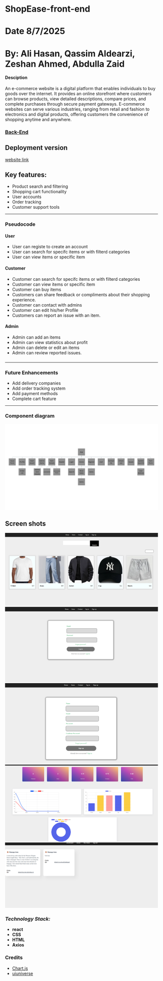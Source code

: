 # ShopEase-front-end
# Date 8/7/2025
# By: Ali Hasan, Qassim Aldearzi, Zeshan Ahmed, Abdulla Zaid
#### Desciption
An e-commerce website is a digital platform that enables individuals to buy goods over the internet. It provides an online storefront where customers can browse products, view detailed descriptions, compare prices, and complete purchases through secure payment gateways. E-commerce websites can serve various industries, ranging from retail and fashion to electronics and digital products, offering customers the convenience of shopping anytime and anywhere.

### [Back-End](https://github.com/oklyz/ShopEase-back-end)

## Deployment version

[website link](https://shopease.surge.sh/)

## Key features:
-  Product search and filtering
-  Shopping cart functionality
-  User accounts
-  Order tracking
-  Customer support tools
---

### Pseudocode

#### User

- User can registe to create an account 
- User can search for specifc items or with filterd categories
- User can view items or specific item

#### Customer

- Customer can search for specifc items or with filterd categories
- Customer can view items or specific item
- Customer can buy items
- Customers can share feedback or compliments about their shopping    experience.
- Customer can contact with admins
- Customer can edit his/her Profile
- Customers can report an issue with an item.

#### Admin

- Admin can add an items
- Admin can view statistics about profit
- Admin can delete or edit an items
- Admin can review reported issues.


###

---
### Future Enhancements
- Add delivery companies
- Add order tracking system
- Add payment methods
- Complete cart feature

---

### Component diagram

![CD](./ShopEase/public/App.png)

## Screen shots
![](./ShopEase//public//image%20(2).png)
![](./ShopEase//public//image%20(3).png)
![](./ShopEase//public//image%20(4).png)
![](./ShopEase//public//image%20(5).png)
![](./ShopEase//public//image%20(6).png)

### _Technology Stack:_

- **react**
- **CSS**
- **HTML**
- **Axios**

### Credits
- [Chart.js](https://www.chartjs.org/)
- [uiuniverse](https://uiverse.io/)
